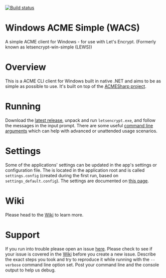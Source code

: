 [![Build status](https://ci.appveyor.com/api/projects/status/c4b3t6g82yyjl4v1?svg=true)](https://ci.appveyor.com/project/WouterTinus/win-acme-s8t9q)

# Windows ACME Simple (WACS)
A simple ACME client for Windows - for use with Let's Encrypt. (Formerly known as letsencrypt-win-simple (LEWS))

# Overview
This is a ACME CLI client for Windows built in native .NET and aims to be as simple as possible to use. It's built on top of the [ACMESharp project](https://github.com/ebekker/ACMESharp).

# Running
Download the [latest release](https://github.com/PKISharp/win-acme/releases), unpack and run `letsencrypt.exe`, and follow the messages in the input prompt. There are some useful [command line arguments](https://github.com/PKISharp/win-acme/wiki/Command-Line-Arguments) which can help with advanced or unattended usage scenarios.

# Settings
Some of the applications' settings can be updated in the app's settings or configuration file. The is located in the application root and is called `settings.config` (created during the first run, based on `settings_default.config`). The settings are documented on [this page](https://github.com/PKISharp/win-acme/wiki/Application-Settings).

# Wiki
Please head to the [Wiki](https://github.com/PKISharp/win-acme/wiki) to learn more.

# Support
If you run into trouble please open an issue [here](https://github.com/PKISharp/win-acme/issues). Please check to see if your issue is covered in the [Wiki](https://github.com/PKISharp/win-acme/wiki) before you create a new issue. Describe the exact steps you took and try to reproduce it while running with the `--verbose` command line option set. Post your command line and the console output to help us debug.
